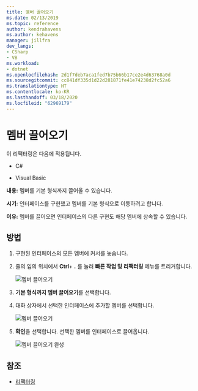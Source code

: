 ```yaml
---
title: 멤버 끌어오기
ms.date: 02/13/2019
ms.topic: reference
author: kendrahavens
ms.author: kehavens
manager: jillfra
dev_langs:
- CSharp
- VB
ms.workload:
- dotnet
ms.openlocfilehash: 2d1f7deb7aca1fed7b75b66b17ce2e4d63768a0d
ms.sourcegitcommit: cc841df335d1d22d281871fe41e74238d2fc52a6
ms.translationtype: HT
ms.contentlocale: ko-KR
ms.lasthandoff: 03/18/2020
ms.locfileid: "62969179"
---
```

# <a name="pull-members-up"></a>멤버 끌어오기

이 리팩터링은 다음에 적용됩니다.

- C#

- Visual Basic

**내용:** 멤버를 기본 형식까지 끌어올 수 있습니다.

**시기:** 인터페이스를 구현했고 멤버를 기본 형식으로 이동하려고 합니다.

**이유:** 멤버를 끌어오면 인터페이스의 다른 구현도 해당 멤버에 상속할 수 있습니다.

## <a name="how-to"></a>방법

1. 구현된 인터페이스의 모든 멤버에 커서를 놓습니다.
2. 줄의 임의 위치에서 **Ctrl**+ **.** 를 눌러 **빠른 작업 및 리팩터링** 메뉴를 트리거합니다.

   ![멤버 끌어오기](media/pull-members-up.png)

2. **기본 형식까지 멤버 끌어오기**를 선택합니다.

3. 대화 상자에서 선택한 인터페이스에 추가할 멤버를 선택합니다.

   ![멤버 끌어오기](media/pull-members-up-dialog.png)

4. **확인**을 선택합니다. 선택한 멤버를 인터페이스로 끌어옵니다.

   ![멤버 끌어오기 완성](media/pull-members-up-completed.png)

## <a name="see-also"></a>참조

- [리팩터링](../refactoring-in-visual-studio.md)
